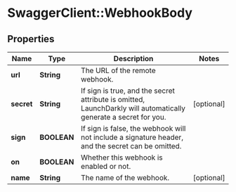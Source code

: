 # SwaggerClient::WebhookBody

## Properties
Name | Type | Description | Notes
------------ | ------------- | ------------- | -------------
**url** | **String** | The URL of the remote webhook. | 
**secret** | **String** | If sign is true, and the secret attribute is omitted, LaunchDarkly will automatically generate a secret for you. | [optional] 
**sign** | **BOOLEAN** | If sign is false, the webhook will not include a signature header, and the secret can be omitted. | 
**on** | **BOOLEAN** | Whether this webhook is enabled or not. | 
**name** | **String** | The name of the webhook. | [optional] 


